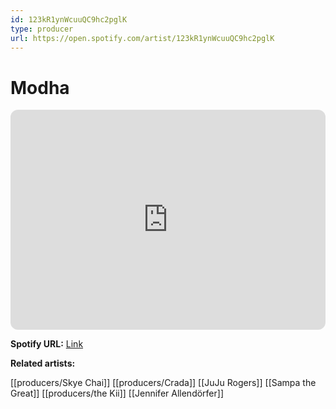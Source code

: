 ```yaml
---
id: 123kR1ynWcuuQC9hc2pglK
type: producer
url: https://open.spotify.com/artist/123kR1ynWcuuQC9hc2pglK
---
```

# Modha

<iframe style="border-radius:12px" src="https://open.spotify.com/embed/artist/123kR1ynWcuuQC9hc2pglK" width="100%" height="352" frameBorder="0" allowfullscreen="" allow="autoplay; clipboard-write; encrypted-media; fullscreen; picture-in-picture" loading="lazy"></iframe>

**Spotify URL:** [Link](https://open.spotify.com/artist/123kR1ynWcuuQC9hc2pglK)

**Related artists:**

[[producers/Skye Chai]]
[[producers/Crada]]
[[JuJu Rogers]]
[[Sampa the Great]]
[[producers/the Kii]]
[[Jennifer Allendörfer]]
